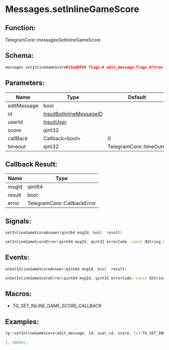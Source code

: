 # Messages.setInlineGameScore

## Function:

TelegramCore::messagesSetInlineGameScore

## Schema:

```c++
messages.setInlineGameScore#15ad9f64 flags:# edit_message:flags.0?true id:InputBotInlineMessageID user_id:InputUser score:int = Bool;
```
## Parameters:

|Name|Type|Default|
|----|----|-------|
|editMessage|bool||
|id|[InputBotInlineMessageID](../../types/inputbotinlinemessageid.md)||
|userId|[InputUser](../../types/inputuser.md)||
|score|qint32||
|callBack|Callback&lt;bool&gt;|0|
|timeout|qint32|TelegramCore::timeOut()|

## Callback Result:

|Name|Type|
|----|----|
|msgId|qint64|
|result|bool|
|error|TelegramCore::CallbackError|

## Signals:

```c++
setInlineGameScoreAnswer(qint64 msgId, bool  result)
```
```c++
setInlineGameScoreError(qint64 msgId, qint32 errorCode, const QString &errorText)
```

## Events:

```c++
onSetInlineGameScoreAnswer(qint64 msgId, bool  result)
```
```c++
onSetInlineGameScoreError(qint64 msgId, qint32 errorCode, const QString &errorText)
```

## Macros:

* TG_SET_INLINE_GAME_SCORE_CALLBACK

## Examples:

```c++
tg->setInlineGameScore(edit_message, id, user_id, score, [=](TG_SET_INLINE_GAME_SCORE_CALLBACK){
    ...
}, 30000);
```
